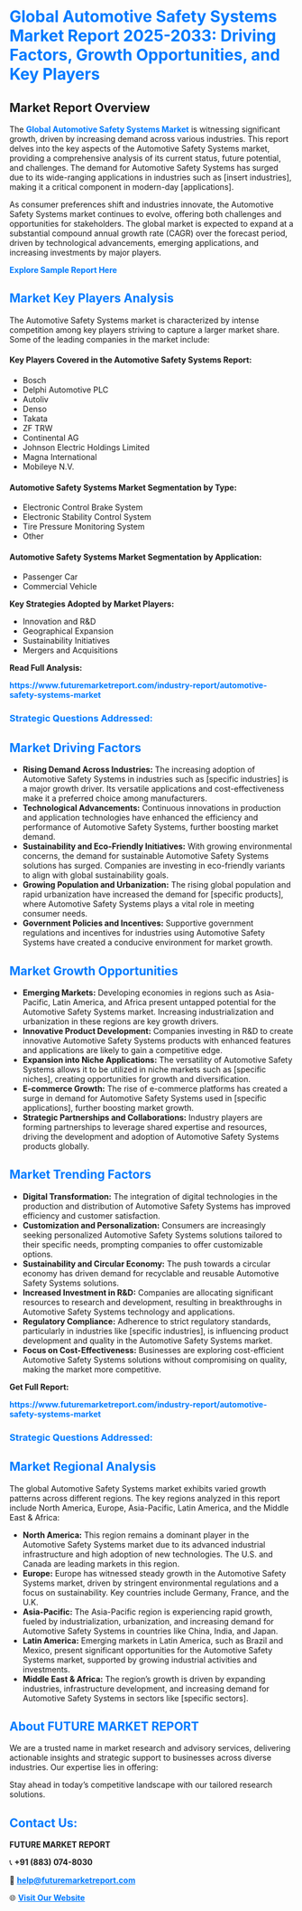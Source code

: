 <h1 style="color: #007BFF;">Global Automotive Safety Systems Market Report 2025-2033: Driving Factors, Growth Opportunities, and Key Players</h1>

<section id="overview">
<h2>Market Report Overview</h2>
<p>The <a href="https://www.futuremarketreport.com/industry-report/automotive-safety-systems-market" style="color: #007BFF; text-decoration: none;"><strong>Global Automotive Safety Systems Market</strong></a> is witnessing significant growth, driven by increasing demand across various industries. This report delves into the key aspects of the Automotive Safety Systems market, providing a comprehensive analysis of its current status, future potential, and challenges. The demand for Automotive Safety Systems has surged due to its wide-ranging applications in industries such as [insert industries], making it a critical component in modern-day [applications].</p>
<p>As consumer preferences shift and industries innovate, the Automotive Safety Systems market continues to evolve, offering both challenges and opportunities for stakeholders. The global market is expected to expand at a substantial compound annual growth rate (CAGR) over the forecast period, driven by technological advancements, emerging applications, and increasing investments by major players.</p>
</section>

<section id="overview">
<p><a href="https://www.futuremarketreport.com/request-sample/reportId=85307" style="color: #007BFF; text-decoration: none;"><strong>Explore Sample Report Here</strong></a></p>
</section>

<section id="key-players">
<h2 style="color: #007BFF;">Market Key Players Analysis</h2>
<p>The Automotive Safety Systems market is characterized by intense competition among key players striving to capture a larger market share. Some of the leading companies in the market include:</p>
<h4>Key Players Covered in the Automotive Safety Systems Report:</h4>
<ul><li>Bosch</li><li>Delphi Automotive PLC</li><li>Autoliv</li><li>Denso</li><li>Takata</li><li>ZF TRW</li><li>Continental AG</li><li>Johnson Electric Holdings Limited</li><li>Magna International</li><li>Mobileye N.V.</li></ul>
<h4>Automotive Safety Systems Market Segmentation by Type:</h4>
<ul><li>Electronic Control Brake System</li><li>Electronic Stability Control System</li><li>Tire Pressure Monitoring System</li><li>Other</li></ul>

<h4>Automotive Safety Systems Market Segmentation by Application:</h4>
<ul><li>Passenger Car</li><li>Commercial Vehicle</li></ul>
<p><strong>Key Strategies Adopted by Market Players:</strong></p>
<ul>
<li>Innovation and R&D</li>
<li>Geographical Expansion</li>
<li>Sustainability Initiatives</li>
<li>Mergers and Acquisitions</li>
</ul>
</section>

<section>
<p><strong>Read Full Analysis: </strong></p><a href="https://www.futuremarketreport.com/industry-report/automotive-safety-systems-market" style="color: #007BFF; text-decoration: none;"><strong>https://www.futuremarketreport.com/industry-report/automotive-safety-systems-market</strong></a>
<h3 style="color: #007BFF;">Strategic Questions Addressed:</h3>
</section>

<section id="driving-factors">
<h2 style="color: #007BFF;">Market Driving Factors</h2>
<ul>
<li><strong>Rising Demand Across Industries:</strong> The increasing adoption of Automotive Safety Systems in industries such as [specific industries] is a major growth driver. Its versatile applications and cost-effectiveness make it a preferred choice among manufacturers.</li>
<li><strong>Technological Advancements:</strong> Continuous innovations in production and application technologies have enhanced the efficiency and performance of Automotive Safety Systems, further boosting market demand.</li>
<li><strong>Sustainability and Eco-Friendly Initiatives:</strong> With growing environmental concerns, the demand for sustainable Automotive Safety Systems solutions has surged. Companies are investing in eco-friendly variants to align with global sustainability goals.</li>
<li><strong>Growing Population and Urbanization:</strong> The rising global population and rapid urbanization have increased the demand for [specific products], where Automotive Safety Systems plays a vital role in meeting consumer needs.</li>
<li><strong>Government Policies and Incentives:</strong> Supportive government regulations and incentives for industries using Automotive Safety Systems have created a conducive environment for market growth.</li>
</ul>
</section>

<section id="growth-opportunities">
<h2 style="color: #007BFF;">Market Growth Opportunities</h2>
<ul>
<li><strong>Emerging Markets:</strong> Developing economies in regions such as Asia-Pacific, Latin America, and Africa present untapped potential for the Automotive Safety Systems market. Increasing industrialization and urbanization in these regions are key growth drivers.</li>
<li><strong>Innovative Product Development:</strong> Companies investing in R&D to create innovative Automotive Safety Systems products with enhanced features and applications are likely to gain a competitive edge.</li>
<li><strong>Expansion into Niche Applications:</strong> The versatility of Automotive Safety Systems allows it to be utilized in niche markets such as [specific niches], creating opportunities for growth and diversification.</li>
<li><strong>E-commerce Growth:</strong> The rise of e-commerce platforms has created a surge in demand for Automotive Safety Systems used in [specific applications], further boosting market growth.</li>
<li><strong>Strategic Partnerships and Collaborations:</strong> Industry players are forming partnerships to leverage shared expertise and resources, driving the development and adoption of Automotive Safety Systems products globally.</li>
</ul>
</section>

<section id="trending-factors">
<h2 style="color: #007BFF;">Market Trending Factors</h2>
<ul>
<li><strong>Digital Transformation:</strong> The integration of digital technologies in the production and distribution of Automotive Safety Systems has improved efficiency and customer satisfaction.</li>
<li><strong>Customization and Personalization:</strong> Consumers are increasingly seeking personalized Automotive Safety Systems solutions tailored to their specific needs, prompting companies to offer customizable options.</li>
<li><strong>Sustainability and Circular Economy:</strong> The push towards a circular economy has driven demand for recyclable and reusable Automotive Safety Systems solutions.</li>
<li><strong>Increased Investment in R&D:</strong> Companies are allocating significant resources to research and development, resulting in breakthroughs in Automotive Safety Systems technology and applications.</li>
<li><strong>Regulatory Compliance:</strong> Adherence to strict regulatory standards, particularly in industries like [specific industries], is influencing product development and quality in the Automotive Safety Systems market.</li>
<li><strong>Focus on Cost-Effectiveness:</strong> Businesses are exploring cost-efficient Automotive Safety Systems solutions without compromising on quality, making the market more competitive.</li>
</ul>
</section>

<section>
<p><strong>Get Full Report: </strong></p><a href="https://www.futuremarketreport.com/industry-report/automotive-safety-systems-market" style="color: #007BFF; text-decoration: none;"><strong>https://www.futuremarketreport.com/industry-report/automotive-safety-systems-market</strong></a>
<h3 style="color: #007BFF;">Strategic Questions Addressed:</h3>
</section>


<section id="regional-analysis">
<h2 style="color: #007BFF;">Market Regional Analysis</h2>
<p>The global Automotive Safety Systems market exhibits varied growth patterns across different regions. The key regions analyzed in this report include North America, Europe, Asia-Pacific, Latin America, and the Middle East & Africa:</p>
<ul>
<li><strong>North America:</strong> This region remains a dominant player in the Automotive Safety Systems market due to its advanced industrial infrastructure and high adoption of new technologies. The U.S. and Canada are leading markets in this region.</li>
<li><strong>Europe:</strong> Europe has witnessed steady growth in the Automotive Safety Systems market, driven by stringent environmental regulations and a focus on sustainability. Key countries include Germany, France, and the U.K.</li>
<li><strong>Asia-Pacific:</strong> The Asia-Pacific region is experiencing rapid growth, fueled by industrialization, urbanization, and increasing demand for Automotive Safety Systems in countries like China, India, and Japan.</li>
<li><strong>Latin America:</strong> Emerging markets in Latin America, such as Brazil and Mexico, present significant opportunities for the Automotive Safety Systems market, supported by growing industrial activities and investments.</li>
<li><strong>Middle East & Africa:</strong> The region’s growth is driven by expanding industries, infrastructure development, and increasing demand for Automotive Safety Systems in sectors like [specific sectors].</li>
</ul>
</section>

<footer>
<h2 style="color: #007BFF;">About FUTURE MARKET REPORT</h2>
<p>We are a trusted name in market research and advisory services, delivering actionable insights and strategic support to businesses across diverse industries. Our expertise lies in offering:</p>

<p>Stay ahead in today’s competitive landscape with our tailored research solutions.</p>

<h2 style="color: #007BFF;">Contact Us:</h2>
<p><strong>FUTURE MARKET REPORT</strong></p>
<p>📞 <strong>+91 (883) 074-8030</strong></p>
<p>📧 <strong><a href="mailto:help@futuremarketreport.com" style="color: #007BFF;">help@futuremarketreport.com</a></strong></p>
<p>🌐 <strong><a href="https://www.futuremarketreport.com/" style="color: #007BFF;">Visit Our Website</a></strong></p>
</footer>